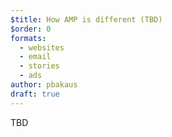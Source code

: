 ```yaml
---
$title: How AMP is different (TBD)
$order: 0
formats:
  - websites
  - email
  - stories
  - ads
author: pbakaus
draft: true
---
```


TBD
